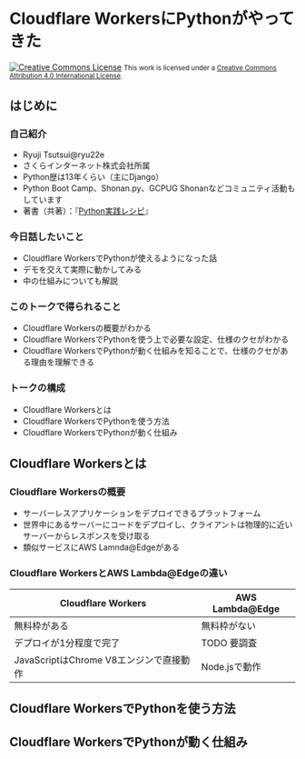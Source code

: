 # Cloudflare WorkersにPythonがやってきた
<a rel="license" href="http://creativecommons.org/licenses/by/4.0/"><img alt="Creative Commons License" style="border-width:0" src="https://i.creativecommons.org/l/by/4.0/88x31.png" /></a>
<small>This work is licensed under a <a rel="license" href="http://creativecommons.org/licenses/by/4.0/">Creative Commons Attribution 4.0 International License</a>.</small>

## はじめに

### 自己紹介
* Ryuji Tsutsui@ryu22e
* さくらインターネット株式会社所属
* Python歴は13年くらい（主にDjango）
* Python Boot Camp、Shonan.py、GCPUG Shonanなどコミュニティ活動もしています
* 著書（共著）：『[Python実践レシピ](https://gihyo.jp/book/2022/978-4-297-12576-9)』

### 今日話したいこと
* Cloudflare WorkersでPythonが使えるようになった話
* デモを交えて実際に動かしてみる
* 中の仕組みについても解説

### このトークで得られること
* Cloudflare Workersの概要がわかる
* Cloudflare WorkersでPythonを使う上で必要な設定、仕様のクセがわかる
* Cloudflare WorkersでPythonが動く仕組みを知ることで、仕様のクセがある理由を理解できる

### トークの構成
* Cloudflare Workersとは
* Cloudflare WorkersでPythonを使う方法
* Cloudflare WorkersでPythonが動く仕組み

## Cloudflare Workersとは

### Cloudflare Workersの概要
* サーバーレスアプリケーションをデプロイできるプラットフォーム
* 世界中にあるサーバーにコードをデプロイし、クライアントは物理的に近いサーバーからレスポンスを受け取る
* 類似サービスにAWS Lamnda@Edgeがある

### Cloudflare WorkersとAWS Lambda@Edgeの違い
| Cloudflare Workers | AWS Lambda@Edge |
| --- | --- |
| 無料枠がある | 無料枠がない |
| デプロイが1分程度で完了 | TODO 要調査 |
| JavaScriptはChrome V8エンジンで直接動作 | Node.jsで動作 |

## Cloudflare WorkersでPythonを使う方法

## Cloudflare WorkersでPythonが動く仕組み
